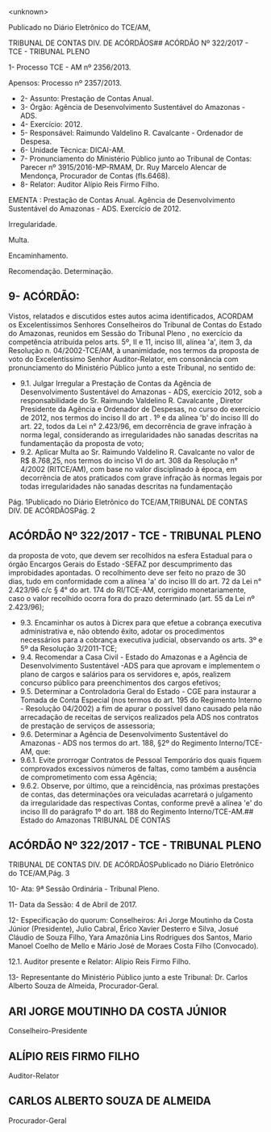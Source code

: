 &lt;unknown&gt;

Publicado  no  Diário Eletrônico do TCE/AM,

TRIBUNAL DE CONTAS DIV. DE  ACÓRDÃOS## ACÓRDÃO Nº 322/2017 - TCE - TRIBUNAL PLENO

1- Processo TCE - AM nº 2356/2013.

Apensos: Processo nº  2357/2013.

- 2- Assunto: Prestação de Contas Anual.
- 3- Órgão: Agência de Desenvolvimento Sustentável do Amazonas - ADS.
- 4- Exercício: 2012.
- 5- Responsável: Raimundo Valdelino R. Cavalcante - Ordenador de Despesa.
- 6- Unidade Técnica: DICAI-AM.
- 7- Pronunciamento  do Ministério  Público  junto  ao Tribunal  de Contas: Parecer  nº 3915/2016-MP-RMAM, Dr. Ruy Marcelo Alencar de Mendonça, Procurador de Contas (fls.6468).
- 8- Relator: Auditor Alípio Reis Firmo Filho.

EMENTA :  Prestação de Contas  Anual.  Agência de Desenvolvimento Sustentável do  Amazonas  - ADS. Exercício de 2012.

Irregularidade.

Multa.

Encaminhamento.

Recomendação. Determinação.

## 9- ACÓRDÃO:

Vistos, relatados e discutidos estes autos acima identificados, ACORDAM os Excelentíssimos Senhores Conselheiros do Tribunal de Contas do Estado do Amazonas, reunidos em Sessão do Tribunal Pleno , no exercício da competência atribuída pelos arts. 5º, II e 11, inciso III, alínea 'a', item 3, da Resolução n. 04/2002-TCE/AM, à unanimidade, nos termos da proposta de voto do Excelentíssimo  Senhor Auditor-Relator, em consonância com pronunciamento do Ministério Público junto a este Tribunal, no sentido de:

- 9.1. Julgar Irregular a Prestação de Contas da Agência de Desenvolvimento  Sustentável  do  Amazonas  -  ADS,  exercício  2012, sob a responsabilidade do Sr. Raimundo Valdelino R. Cavalcante , Diretor Presidente da Agência e Ordenador de Despesas, no curso do exercício de 2012, nos termos do inciso II do art . 1º e da alínea 'b' do inciso III do art. 22, todos da Lei n° 2.423/96, em decorrência de grave infração à norma legal, considerando as irregularidades não sanadas descritas na fundamentação da proposta de voto;
- 9.2. Aplicar Multa ao Sr. Raimundo  Valdelino R. Cavalcante no  valor de R$ 8.768,25, nos termos do inciso VI do art. 308 da Resolução n° 4/2002  (RITCE/AM),  com  base  no  valor  disciplinado  à  época,  em decorrência de atos praticados com grave infração às normas legais por  todas  irregularidades  não  sanadas  descritas  na  fundamentação

Pág. 1Publicado  no  Diário Eletrônico do TCE/AM,TRIBUNAL DE CONTAS DIV. DE  ACÓRDÃOSPág. 2

## ACÓRDÃO Nº 322/2017 - TCE - TRIBUNAL PLENO

da  proposta  de  voto,  que  devem  ser  recolhidos  na  esfera  Estadual para o órgão Encargos Gerais do Estado -SEFAZ por descumprimento das improbidades apontadas. O recolhimento deve ser feito no prazo de 30 dias, tudo em conformidade com a alínea 'a' do  inciso  III  do  art.  72  da  Lei  n°  2.423/96  c/c  §  4°  do  art.  174  do RI/TCE-AM, corrigido monetariamente, caso o valor recolhido ocorra fora do prazo determinado (art. 55 da Lei nº 2.423/96);

- 9.3. Encaminhar os autos à Dicrex para que efetue a cobrança executiva administrativa e, não obtendo êxito, adotar os procedimentos necessários para a cobrança executiva judicial, observando os arts. 3º e 5º da Resolução 3/2011-TCE;
- 9.4. Recomendar a  Casa  Civil  -  Estado  do  Amazonas  e  a  Agência  de Desenvolvimento Sustentável -ADS para que aprovam e implementem o plano de cargos e salários para os servidores e, após, realizem concurso público para preenchimentos dos cargos efetivos;
- 9.5. Determinar a Controladoria Geral do Estado  - CGE para instaurar a Tomada  de  Conta  Especial  (nos  termos  do  art.  195  do  Regimento Interno  -  Resolução  04/2002)  a  fim  de  apurar  o  possível  dano causado  pela  não  arrecadação  de  receitas  de  serviços  realizados pela ADS nos contratos de prestação de serviços de assessoria;
- 9.6. Determinar a Agência de Desenvolvimento Sustentável do Amazonas - ADS nos termos do art. 188, §2º do Regimento Interno/TCE-AM, que:
- 9.6.1. Evite  prorrogar  Contratos  de  Pessoal  Temporário  dos quais fiquem  comprovados  excessivos  números  de faltas,  como  também  a  ausência  de comprometimento com essa Agência;
- 9.6.2. Observe,  por  último,  que  a  reincidência,  nas  próximas prestações de contas, das determinações ora veiculadas  acarretará  o  julgamento  da  irregularidade das respectivas Contas, conforme prevê  a alínea 'e' do inciso  III  do  parágrafo  1º  do  art.  188  do  Regimento Interno/TCE-AM.## Estado do Amazonas TRIBUNAL DE CONTAS

## ACÓRDÃO Nº 322/2017 - TCE - TRIBUNAL PLENO

TRIBUNAL DE CONTAS DIV. DE  ACÓRDÃOSPublicado  no  Diário Eletrônico do TCE/AM,Pág. 3

10-  Ata: 9ª Sessão Ordinária - Tribunal Pleno.

11-  Data da Sessão: 4 de Abril de 2017.

12-  Especificação  do  quorum: Conselheiros: Ari Jorge  Moutinho  da  Costa  Júnior (Presidente),  Julio  Cabral,  Érico  Xavier  Desterro  e  Silva,  Josué  Cláudio  de  Souza Filho,  Yara Amazônia Lins Rodrigues dos Santos, Mario  Manoel Coelho de  Mello e Mário José de Moraes Costa Filho (Convocado).

12.1. Auditor presente e Relator: Alípio Reis Firmo Filho.

13-  Representante  do  Ministério  Público  junto  a  este Tribunal: Dr. Carlos  Alberto Souza de Almeida, Procurador-Geral.

## ARI JORGE MOUTINHO DA COSTA JÚNIOR

Conselheiro-Presidente

## ALÍPIO REIS FIRMO FILHO

Auditor-Relator

## CARLOS ALBERTO SOUZA DE ALMEIDA

Procurador-Geral
